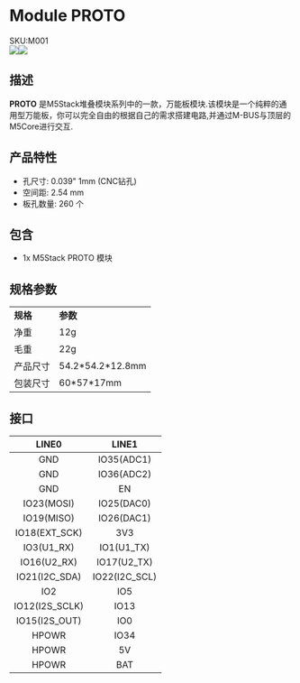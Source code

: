 # Module PROTO

<div class="badge badge-pill badge-primary product_sku_tag">SKU:M001</div>

<div class="product_pic"><img src="assets/img/product_pics/module/module_proto_01.webp"><img src="assets/img/product_pics/module/module_proto_02.webp"></div>

## 描述

**PROTO** 是M5Stack堆叠模块系列中的一款，万能板模块.该模块是一个纯粹的通用型万能板，你可以完全自由的根据自己的需求搭建电路,并通过M-BUS与顶层的M5Core进行交互.

## 产品特性

- 孔尺寸: 0.039" 1mm (CNC钻孔)
- 空间距: 2.54 mm
- 板孔数量: 260 个


## 包含

-  1x M5Stack PROTO 模块

## 规格参数

<table>
   <tr style="font-weight:bold">
      <td>规格</td>
      <td>参数</td>
   </tr>
   <tr>
      <td>净重</td>
      <td>12g</td>
   </tr>
   <tr>
      <td>毛重</td>
      <td>22g</td>
   </tr>
   <tr>
      <td>产品尺寸</td>
      <td>54.2*54.2*12.8mm</td>
   </tr>
   <tr>
      <td>包装尺寸</td>
      <td>60*57*17mm</td>
   </tr>
 </table>


## 接口

| LINE0             | LINE1            |
|:---:|:---:|
| GND               | IO35(ADC1)       |
| GND               | IO36(ADC2)       |
| GND               | EN               |
| IO23(MOSI)        | IO25(DAC0)       |
| IO19(MISO)        | IO26(DAC1)       |
| IO18(EXT\_SCK)    | 3V3              |
| IO3(U1\_RX)       | IO1(U1\_TX)      |
| IO16(U2\_RX)      | IO17(U2\_TX)     |
| IO21(I2C\_SDA)    | IO22(I2C\_SCL)   |
| IO2               | IO5              |
| IO12(I2S\_SCLK)   | IO13             |
| IO15(I2S\_OUT)    | IO0              |
| HPOWR             | IO34             |
| HPOWR             | 5V               |
| HPOWR             | BAT              |


<script>

   var purchase_link = 'https://m5stack.com/collections/m5-module/products/proto-module';


   anchor_search(purchase_link);
   scrollFunc();

</script>